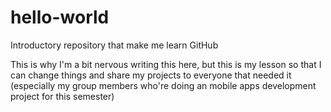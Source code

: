 # hello-world
Introductory repository that make me learn GitHub

This is why I'm a bit nervous writing this here, but this is my lesson so that I can change things and share my projects to everyone that needed it (especially my group members who're doing an mobile apps development project for this semester)


